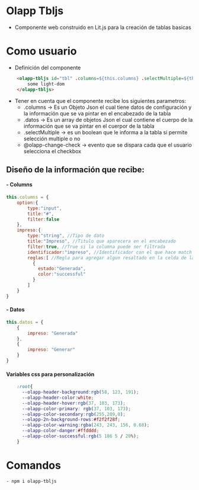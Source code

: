
# Olapp Tbljs

- Componente web construido en Lit.js para la creación de tablas basicas

# Como usuario

- Definición del componente
```html
    <olapp-tbljs id="tbl" .columns=${this.columns} .selectMultiple=${this.canMultipleCheck} .datos=${this.datos} @olapp-change-check=${this._checkear}>
        some light-dom
    </olapp-tbljs>
```

- Tener en cuenta que el componente recibe los siguientes parametros:
    - .columns -> Es un Objeto Json el cual tiene datos de configuración y la información que se va pintar en el encabezado de la tabla
    - .datos -> Es un array de objetos Json el cual contiene el cuerpo de la información que se va pintar en el cuerpor de la tabla
    - .selectMultiple -> es un boolean que le informa a la tabla si permite selección multiple o no
    - @olapp-change-check -> evento que se dispara cada que el usuario selecciona el checkbox

## Diseño de la información que recibe: 

#### -  Columns
```js
this.columns = {
    option:{
        type:"input",
        title:"#",
        filter:false
    },
    impreso:{
        type:"string", //Tipo de dato
        title:"Impreso", //Titulo que aparecera en el encabezado
        filter:true, //True si la columna puede ser filtrada
        identificador:"impreso", //Identificador con el que hace match con la numbre de la columna o key de los datos
        reglas:[ //Regla para agregar algun resaltado en la celda de la data
          {
            estado:"Generada",
            color:"successful"
          }
        ]
    }
}

```

#### -  Datos
```js
this.datos = {
    {
        impreso: "Generada"
    },
    {
        impreso: "Generar"
    }
}

```

#### Variables css para personalización

```css
    :root{
      --olapp-header-background:rgb(58, 123, 191);
      --olapp-header-color:white;
      --olapp-header-hover:rgb(37, 103, 173);
      --olapp-color-primary: rgb(37, 103, 173);
      --olapp-color-secondary:rgb(255,209,0);
      --olapp-2n-background-rows:#f2f2f28f;
      --olapp-color-warning:rgba(243, 243, 156, 0.68);
      --olapp-color-danger:#ffdddd;
      --olapp-color-successful:rgb(5 186 5 / 20%);
    }
```

# Comandos
    - npm i olapp-tbljs